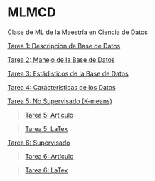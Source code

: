 # MLMCD
Clase de ML de la Maestría en Ciencia de Datos

[Tarea 1: Descripcion de Base de Datos](https://github.com/erickgt00/MLMCD/blob/main/tareas/MLMCD.ipynb)

[Tarea 2: Manejo de la Base de Datos](https://github.com/erickgt00/MLMCD/blob/main/tareas/TAREA_2.ipynb)

[Tarea 3: Estádisticos de la Base de Datos](https://github.com/erickgt00/MLMCD/blob/main/tareas/TAREA_3.ipynb)

[Tarea 4: Carácteristicas de los Datos](https://github.com/erickgt00/MLMCD/blob/main/tareas/Tarea_4.ipynb)

[Tarea 5: No Supervisado (K-means)](https://github.com/erickgt00/MLMCD/blob/main/tareas/Tarea_5_EG.ipynb)
> [Tarea 5: Artículo](https://github.com/erickgt00/MLMCD/blob/main/TAREA_5.pdf)

> [Tarea 5: LaTex](https://github.com/erickgt00/MLMCD/blob/main/tareas/latex5)

[Tarea 6: Supervisado](https://github.com/erickgt00/MLMCD/blob/main/tareas/Tarea%206.ipynb)
> [Tarea 6: Artículo](https://github.com/erickgt00/MLMCD/blob/main/tareas/TAREA_6.pdf)

> [Tarea 6: LaTex](https://github.com/erickgt00/MLMCD/blob/main/tareas/latex6)

